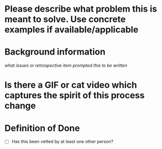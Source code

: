 # Please describe what problem this is meant to solve. Use concrete examples if available/applicable

# Background information

*what issues or retrospective item prompted this to be written*

# Is there a GIF or cat video which captures the spirit of this process change

# Definition of Done

- [ ] Has this been vetted by at least one other person?
